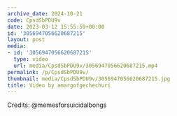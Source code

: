 ```yaml
---
archive_date: 2024-10-21
code: CpsdSbPDU9v
date: 2023-03-12 15:55:59+00:00
id: '3056947056620687215'
layout: post
media:
- id: '3056947056620687215'
  type: video
  url: media/CpsdSbPDU9v/3056947056620687215.mp4
permalink: /p/CpsdSbPDU9v/
thumbnail: media/CpsdSbPDU9v/3056947056620687215.jpg
title: Video by amargofgechechuri
---
```


Credits: @memesforsuicidalbongs